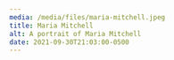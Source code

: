 ```yaml
---
media: /media/files/maria-mitchell.jpeg
title: Maria Mitchell
alt: A portrait of Maria Mitchell
date: 2021-09-30T21:03:00-0500
---
```

